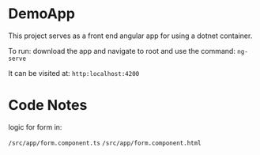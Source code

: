 # DemoApp

This project serves as a front end angular app for using a dotnet container. 

To run: download the app and navigate to root and use the command:
`ng-serve`

It can be visited at: `http:localhost:4200`

# Code Notes

logic for form in:

`/src/app/form.component.ts`
`/src/app/form.component.html`
